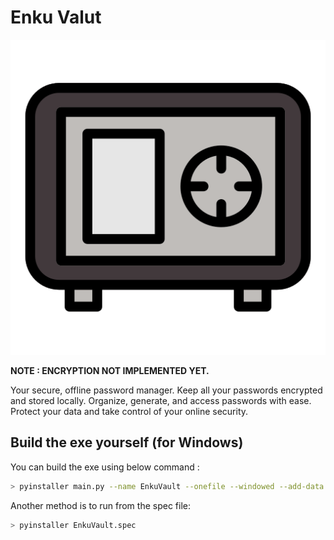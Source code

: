 # Enku Valut

![Logo](/src/assets/icon-128.png)

**NOTE : ENCRYPTION NOT IMPLEMENTED YET.**

Your secure, offline password manager. Keep all your passwords encrypted and stored locally. Organize, generate, and access passwords with ease. Protect your data and take control of your online security.

## Build the exe yourself (for Windows)

You can build the exe using below command :

```bash
> pyinstaller main.py --name EnkuVault --onefile --windowed --add-data "src/assets/;."
```

Another method is to run from the spec file:

```bash
> pyinstaller EnkuVault.spec
```
